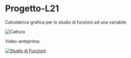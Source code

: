 # Progetto-L21
Calcolatrice grafica per lo studio di funzioni ad una variabile

![Cattura](https://github.com/IngSW-unipv/Progetto-L21/blob/main/images/presentazione.png)

Video-anteprima:

[![Studio di Funzioni](http://i3.ytimg.com/vi/km-TnhGaGvE/hqdefault.jpg)](https://www.youtube.com/watch?v=km-TnhGaGvE)
